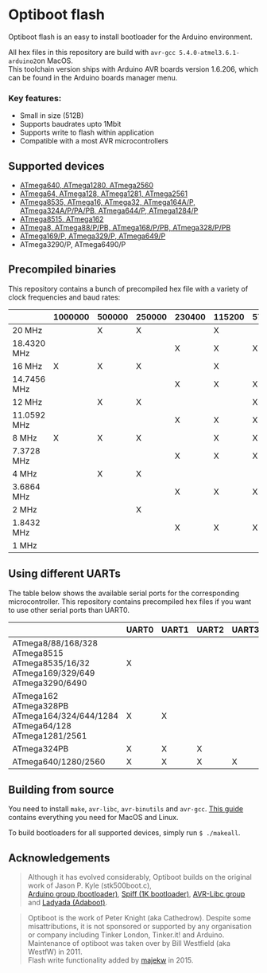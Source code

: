 # Optiboot flash
Optiboot flash is an easy to install bootloader for the Arduino environment.
  
All hex files in this repository are build with `avr-gcc 5.4.0-atmel3.6.1-arduino2`on MacOS.  
This toolchain version ships with Arduino AVR boards version 1.6.206, which can be found in the Arduino boards manager menu.


### Key features:
* Small in size (512B)
* Supports baudrates upto 1Mbit
* Supports write to flash within application
* Compatible with a most AVR microcontrollers


## Supported devices
* [ATmega640, ATmega1280, ATmega2560](https://github.com/MCUdude/MegaCore)
* [ATmega64, ATmega128, ATmega1281, ATmega2561](https://github.com/MCUdude/MegaCore)
* [ATmega8535, ATmega16, ATmega32, ATmega164A/P, ATmega324A/P/PA/PB, ATmega644/P, ATmega1284/P](https://github.com/MCUdude/MightyCore)
* [ATmega8515, ATmega162](https://github.com/MCUdude/MajorCore)
* [ATmega8, ATmega88/P/PB, ATmega168/P/PB, ATmega328/P/PB](https://github.com/MCUdude/MiniCore)
* [ATmega169/P, ATmega329/P, ATmega649/P](https://github.com/MCUdude/ButterflyCore)
* ATmega3290/P, ATmega6490/P


## Precompiled binaries
This repository contains a bunch of precompiled hex file with a variety of clock frequencies and baud rates:

|             | 1000000 | 500000 | 250000 | 230400 | 115200 | 57600 | 38400 | 19200 | 9600 |
|-------------|---------|--------|--------|--------|--------|-------|-------|-------|------|
| 20 MHz      |         |  X     |  X     |        |  X     |       |       |  X    |      |
| 18.4320 MHz |         |        |        |  X     |  X     |  X    |  X    |  X    |  X   |
| 16 MHz      |  X      |  X     |  X     |        |  X     |       |  X    |  X    |  X   |
| 14.7456 MHz |         |        |        |  X     |  X     |  X    |  X    |  X    |  X   | 
| 12 MHz      |         |  X     |  X     |        |        |  X    |       |  X    |  X   |
| 11.0592 MHz |         |        |        |  X     |  X     |  X    |  X    |  X    |  X   | 
| 8 MHz       |  X      |  X     |  X     |        |  X     |  X    |  X    |  X    |  X   |
| 7.3728 MHz  |         |        |        |  X     |  X     |  X    |  X    |  X    |  X   | 
| 4 MHz       |         |  X     |  X     |        |        |       |       |  X    |  X   |
| 3.6864 MHz  |         |        |        |  X     |  X     |  X    |  X    |  X    |  X   | 
| 2 MHz       |         |        |  X     |        |        |       |       |  X    |  X   |
| 1.8432 MHz  |         |        |        |  X     |  X     |  X    |  X    |  X    |  X   | 
| 1 MHz       |         |        |        |        |        |       |       |       |  X   | 


## Using different UARTs
The table below shows the available serial ports for the corresponding microcontroller. This repository contains precompiled hex files if you want to use other serial ports than UART0.

|                                                                                                           | UART0 | UART1 | UART2 | UART3 |
|-----------------------------------------------------------------------------------------------------------|-------|-------|-------|-------|
| ATmega8/88/168/328 <br/> ATmega8515 <br/> ATmega8535/16/32  <br/> ATmega169/329/649  <br/>ATmega3290/6490 | X     |       |       |       |
| ATmega162 <br/> ATmega328PB <br/> ATmega164/324/644/1284 <br/> ATmega64/128 <br/> ATmega1281/2561         | X     | X     |       |       |
| ATmega324PB                                                                                               | X     | X     | X     |       |
| ATmega640/1280/2560                                                                                       | X     | X     | X     | X     |


## Building from source
You need to install `make`, `avr-libc`, `avr-binutils` and `avr-gcc`. [This guide](http://maxembedded.com/2015/06/setting-up-avr-gcc-toolchain-on-linux-and-mac-os-x/) contains everything you need for MacOS and Linux.

To build bootloaders for all supported devices, simply run `$ ./makeall`.


## Acknowledgements

> Although it has evolved considerably, Optiboot builds on the original work of Jason P. Kyle (stk500boot.c), <br/>
[Arduino group (bootloader)](http://arduino.cc), [Spiff (1K bootloader)](http://spiffie.org/know/arduino_1k_bootloader/bootloader.shtml),
[AVR-Libc group](http://nongnu.org/avr-libc) and [Ladyada (Adaboot)](http://www.ladyada.net/library/arduino/bootloader.html).

> Optiboot is the work of Peter Knight (aka Cathedrow). Despite some misattributions, it is not sponsored or supported by any organisation or company including Tinker London, Tinker.it! and Arduino. <br/>
> Maintenance of optiboot was taken over by Bill Westfield (aka WestfW) in 2011. <br/>
> Flash write functionality added by [majekw](https://github.com/majekw/) in 2015.
